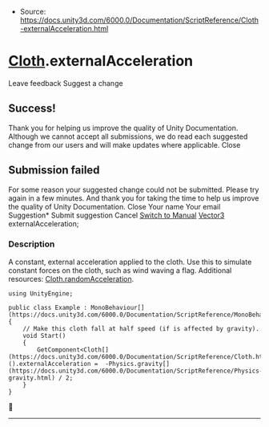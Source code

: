 * Source: https://docs.unity3d.com/6000.0/Documentation/ScriptReference/Cloth-externalAcceleration.html

#  [Cloth](https://docs.unity3d.com/6000.0/Documentation/ScriptReference/Cloth.html).externalAcceleration
Leave feedback
Suggest a change
## Success!
Thank you for helping us improve the quality of Unity Documentation. Although we cannot accept all submissions, we do read each suggested change from our users and will make updates where applicable.
Close
## Submission failed
For some reason your suggested change could not be submitted. Please <a>try again</a> in a few minutes. And thank you for taking the time to help us improve the quality of Unity Documentation.
Close
Your name Your email Suggestion* Submit suggestion
Cancel
[Switch to Manual](https://docs.unity3d.com/6000.0/Documentation/Manual/class-Cloth.html "Go to Cloth Component in the Manual")
[Vector3](https://docs.unity3d.com/6000.0/Documentation/ScriptReference/Vector3.html) externalAcceleration; 
### Description
A constant, external acceleration applied to the cloth.
Use this to simulate constant forces on the cloth, such as wind waving a flag. Additional resources: [Cloth.randomAcceleration](https://docs.unity3d.com/6000.0/Documentation/ScriptReference/Cloth-randomAcceleration.html).
```
using UnityEngine;  
  
public class Example : MonoBehaviour[](https://docs.unity3d.com/6000.0/Documentation/ScriptReference/MonoBehaviour.html)
{
    // Make this cloth fall at half speed (if is affected by gravity).
    void Start()
    {
        GetComponent<Cloth[](https://docs.unity3d.com/6000.0/Documentation/ScriptReference/Cloth.html)>().externalAcceleration =  -Physics.gravity[](https://docs.unity3d.com/6000.0/Documentation/ScriptReference/Physics-gravity.html) / 2;
    }
}

```

* * *

